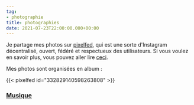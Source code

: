 ```yaml
---
tag:
- photographie
title: photographies
date: 2021-07-23T22:00:00.000+00:00
---
```

Je partage mes photos sur [pixelfed](https://pixelfed.social), qui est une sorte d'Instagram décentralisé, ouvert, fédéré et respectueux des utilisateurs. Si vous voulez en savoir plus, vous pouvez aller lire [ceci](https://pixelfed.social/site/about).

Mes photos sont organisées en album :

{{< pixelfed id="332829140598263808" >}}

### [Musique](https://pixelfed.social/c/332806093870862336)



